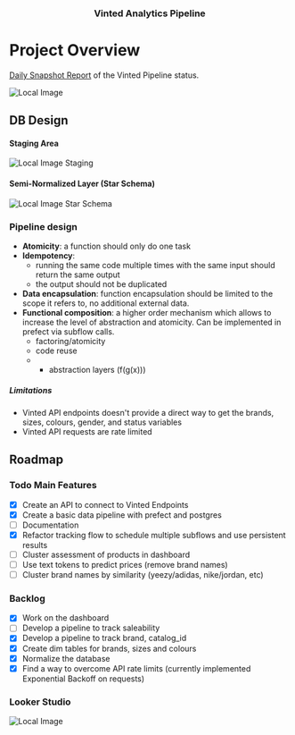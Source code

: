 <h3 style="text-align: center;">Vinted Analytics Pipeline</h3>

# Project Overview

[Daily Snapshot Report](https://lookerstudio.google.com/s/rPPHeQ0OlOk) of the Vinted Pipeline status.

![Local Image](assets/project_schema.png)

## DB Design

#### Staging Area

![Local Image](assets/staging.png)
Staging

#### Semi-Normalized Layer (Star Schema)
![Local Image](assets/starschema.png)
Star Schema

### Pipeline design

- **Atomicity**: a function should only do one task
- **Idempotency**: 
    - running the same code multiple times with the same input should return the same output
    - the output should not be duplicated
- **Data encapsulation**: function encapsulation should be limited to the scope it refers to, no additional external data.
- **Functional composition**: a higher order mechanism which allows to increase the level of abstraction and atomicity. Can be implemented in prefect via subflow calls.
    - factoring/atomicity
    - code reuse
    - + abstraction layers (f(g(x)))

##### Limitations

- Vinted API endpoints doesn't provide a direct way to get the brands, sizes, colours, gender, and status variables
- Vinted API requests are rate limited

## Roadmap

### Todo Main Features

- [x] Create an API to connect to Vinted Endpoints 
- [x] Create a basic data pipeline with prefect and postgres
- [ ] Documentation
- [x] Refactor tracking flow to schedule multiple subflows and use persistent results
- [ ] Cluster assessment of products in dashboard
- [ ] Use text tokens to predict prices (remove brand names)
- [ ] Cluster brand names by similarity (yeezy/adidas, nike/jordan, etc)

### Backlog

- [x] Work on the dashboard
- [ ] Develop a pipeline to track saleability
- [x] Develop a pipeline to track brand, catalog_id
- [x] Create dim tables for brands, sizes and colours
- [x] Normalize the database
- [x] Find a way to overcome API rate limits (currently implemented Exponential Backoff on requests)

### Looker Studio

![Local Image](assets/looker_studio.png)






